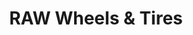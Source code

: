 ---
title: "RAW Wheels & Tires"
url: /phoenix/raw-wheels-and-tires-east-mcdowell-road/
shop: tyres
---